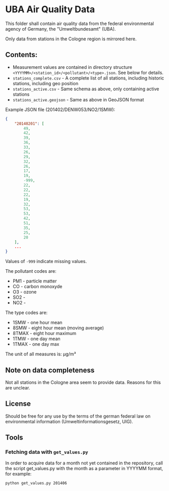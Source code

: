 UBA Air Quality Data
====================

This folder shall contain air quality data from the federal environmental agency of Germany, the "Umweltbundesamt" (UBA).

Only data from stations in the Cologne region is mirrored here.

## Contents:

* Measurement values are contained in directory structure `<YYYYMM>/<station_id>/<pollutant>/<type>.json`. See below for details.
* `stations_complete.csv` - A complete list of all stations, including historic stations, including geo position
* `stations_active.csv` - Same schema as above, only containing active stations
* `stations_active.geojson` - Same as above in GeoJSON format

Example JSON file (201402/DENW053/NO2/1SMW):

```json
{
    "20140201": [
        49,
        42,
        39,
        36,
        33,
        26,
        29,
        32,
        26,
        17,
        19,
        -999,
        22,
        22,
        22,
        19,
        32,
        53,
        53,
        42,
        51,
        35,
        25,
        20
    ],
 	...
}
```

Values of `-999` indicate missing values.

The pollutant codes are:

* PM1 - particle matter
* CO - carbon monoxyde
* O3 - ozone
* SO2 - 
* NO2 - 

The type codes are:

* 1SMW - one hour mean
* 8SMW - eight hour mean (moving average)
* 8TMAX - eight hour maximum
* 1TMW - one day mean
* 1TMAX - one day max

The unit of all measures is: µg/m³

## Note on data completeness

Not all stations in the Cologne area seem to provide data. Reasons for this are unclear.

## License

Should be free for any use by the terms of the german federal law on environmental information (Umweltinformationsgesetz, UIG).

## Tools

### Fetching data with `get_values.py`

In order to acquire data for a month not yet contained in the repository,
call the script get_values.py with the month as a parameter in YYYYMM format,
for example:

    python get_values.py 201406

